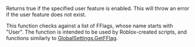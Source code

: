 Returns true if the specified user feature is enabled. This will throw an error if the user feature does not exist.

This function checks against a list of FFlags, whose name starts with "User". The function is intended to be used by Roblox-created scripts, and functions similarly to [GlobalSettings.GetFFlag](https://developer.roblox.com/api-reference/function/GlobalSettings/GetFFlag).